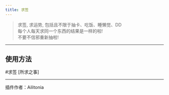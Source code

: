 ```yaml
---
title: 求签
---
```

> 求签, 求运势, 包括且不限于抽卡、吃饭、睡懒觉、DD<br/>
> 每个人每天求同一个东西的结果是一样的啦!<br/>
> 不要不信邪重新抽啦!

---
## 使用方法
\#求签 [所求之事]

---
插件作者：Ailitonia